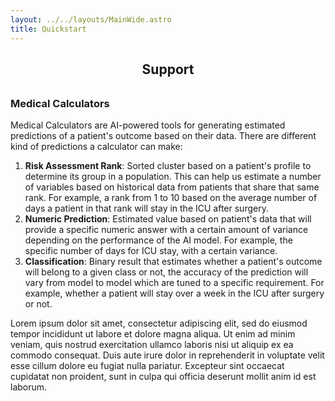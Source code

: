 ```yaml
---
layout: ../../layouts/MainWide.astro
title: Quickstart
---
```

<style>
    main {
        text-align: justify;
    }
    h2 {
        margin-bottom: 32px;
        text-align: center;
    }
</style>

## Support

### Medical Calculators

Medical Calculators are AI-powered tools for generating estimated predictions of a patient's outcome based on their data. There are different kind of predictions a calculator can make:

1. **Risk Assessment Rank**: Sorted cluster based on a patient's profile to determine its group in a population. This can help us estimate a number of variables based on historical data from patients that share that same rank. For example, a rank from 1 to 10 based on the average number of days a patient in that rank will stay in the ICU after surgery.
2. **Numeric Prediction**: Estimated value based on patient's data that will provide a specific numeric answer with a certain amount of variance depending on the performance of the AI model. For example, the specific number of days for ICU stay, with a certain variance.
3. **Classification**: Binary result that estimates whether a patient's outcome will belong to a given class or not, the accuracy of the prediction will vary from model to model which are tuned to a specific requirement. For example, whether a patient will stay over a week in the ICU after surgery or not.

Lorem ipsum dolor sit amet, consectetur adipiscing elit, sed do eiusmod tempor incididunt ut labore et dolore magna aliqua. Ut enim ad minim veniam, quis nostrud exercitation ullamco laboris nisi ut aliquip ex ea commodo consequat. Duis aute irure dolor in reprehenderit in voluptate velit esse cillum dolore eu fugiat nulla pariatur. Excepteur sint occaecat cupidatat non proident, sunt in culpa qui officia deserunt mollit anim id est laborum.
